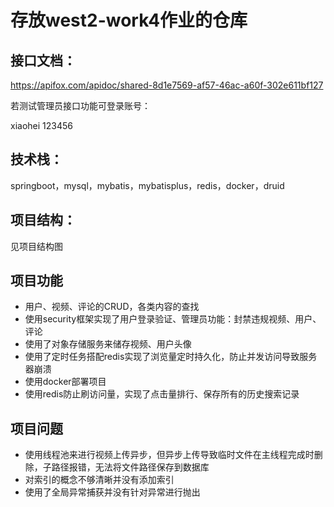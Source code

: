 # 存放west2-work4作业的仓库

## 接口文档：

https://apifox.com/apidoc/shared-8d1e7569-af57-46ac-a60f-302e611bf127

若测试管理员接口功能可登录账号：

xiaohei   123456

## 技术栈：

springboot，mysql，mybatis，mybatisplus，redis，docker，druid

## 项目结构：

见项目结构图

## 项目功能

- 用户、视频、评论的CRUD，各类内容的查找
- 使用security框架实现了用户登录验证、管理员功能：封禁违规视频、用户、评论
- 使用了对象存储服务来储存视频、用户头像
- 使用了定时任务搭配redis实现了浏览量定时持久化，防止并发访问导致服务器崩溃
- 使用docker部署项目
- 使用redis防止刷访问量，实现了点击量排行、保存所有的历史搜索记录

## 项目问题

- 使用线程池来进行视频上传异步，但异步上传导致临时文件在主线程完成时删除，子路径报错，无法将文件路径保存到数据库
- 对索引的概念不够清晰并没有添加索引
- 使用了全局异常捕获并没有针对异常进行抛出

